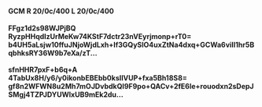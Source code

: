 #### GCM R 20/0c/400 L 20/0c/400
**FFgz1d2s98WJPjBQ**<br/>**RyzpHHqdIzUrMeKw74KStF7dctr23nVEyrjmonp+rT0=**<br/>**b4UH5aLsjw10ffuJNjoWjdLxh+If3GQySlO4uxZtNa4dxq+GCWa6viIl1hr5BqbhksRY36W9b7eXa/zT...**<br/><br/>
**sfnHHR7pxF+b6q+A**<br/>**4TabUx8H/y6/y0ikonbEBEbb0ksIlVUP+fxa5Bh18S8=**<br/>**gf8n2WFWN8u2Mh7mOJDvbdkQI9F9po+QACv+2fE6le+rouodxn2sDepJSMgj4TZPJDYUWlxUB9mEk2du...**